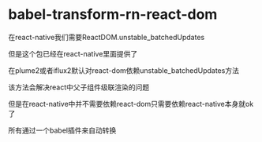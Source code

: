 # babel-transform-rn-react-dom

在react-native我们需要ReactDOM.unstable_batchedUpdates

但是这个包已经在react-native里面提供了

在plume2或者iflux2默认对react-dom依赖unstable_batchedUpdates方法

该方法会解决react中父子组件级联渲染的问题

但是在react-native中并不需要依赖react-dom只需要依赖react-native本身就ok了

所有通过一个babel插件来自动转换
